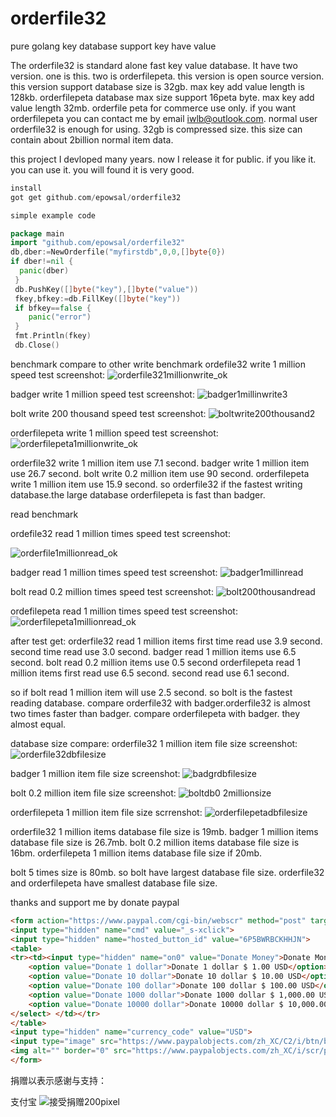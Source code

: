 # orderfile32
pure golang key database support key have value

The orderfile32 is standard alone fast key value database. It have two version. one is this. two is orderfilepeta. this version is open source version. this version support database size is 32gb. max key add value length is 128kb. orderfilepeta database max size support 16peta byte. max key add value length 32mb. orderfile peta for commerce use only. if you want orderfilepeta you can contact me by email iwlb@outlook.com. normal user orderfile32 is enough for using. 32gb is compressed size. this size can contain about 2billion normal item data.

this project I devloped many years.  now I release it for public. if you like it. you can use it. you will found it is very good.

```go
install
got get github.com/epowsal/orderfile32

simple example code

package main
import "github.com/epowsal/orderfile32"
db,dber:=NewOrderfile("myfirstdb",0,0,[]byte{0})
if dber!=nil {
  panic(dber)
 }
 db.PushKey([]byte("key"),[]byte("value"))
 fkey,bfkey:=db.FillKey([]byte("key"))
 if bfkey==false {
    panic("error")
 }
 fmt.Println(fkey)
 db.Close()
```

benchmark compare to other
write benchmark
ordefile32 write 1 million speed test screenshot:
![orderfile321millionwrite_ok](https://user-images.githubusercontent.com/89308109/132252057-2b5a2db1-1a17-477b-b6cf-55398b209d92.png)

badger write 1 million speed test screenshot:
![badger1millinwrite3](https://user-images.githubusercontent.com/89308109/132252146-2665c9a0-0262-4aea-a4a1-1b6ce3313bd5.png)

bolt write 200 thousand speed test screenshot:
![boltwrite200thousand2](https://user-images.githubusercontent.com/89308109/132252209-65c9fba6-9a8c-4ac9-887b-5efd471683ca.png)

orderfilepeta write 1 million speed test screenshot:
![orderfilepeta1millionwrite_ok](https://user-images.githubusercontent.com/89308109/132252496-f2679092-d3b8-4797-88fc-93841304fae6.png)


orderfile32 write 1 million item use 7.1 second.
badger write 1 million item use 26.7 second.
bolt write 0.2 million item use 90 second.
orderfilepeta write 1 million item use 15.9 second.
so orderfile32 if the fastest writing database.the large database orderfilepeta is fast than badger.




read benchmark

ordefile32 read 1 million times speed test screenshot:

![orderfile1millionread_ok](https://user-images.githubusercontent.com/89308109/132252648-ddee3fbb-22c0-4842-8c2f-6c060417d3a6.png)

badger read 1 million times speed test screenshot:
![badger1millinread](https://user-images.githubusercontent.com/89308109/132252718-1d84314f-d6ba-4e0e-8c3b-49e15f9e63e8.png)


bolt read 0.2 million times speed test screenshot:
![bolt200thousandread](https://user-images.githubusercontent.com/89308109/132252788-72817324-3438-4d85-9346-d02a9ff8e68f.png)


ordefilepeta read 1 million times speed test screenshot:
![orderfilepeta1millionread_ok](https://user-images.githubusercontent.com/89308109/132252840-3da20e92-c003-4d83-a868-c9b2176e4a26.png)


after test get:
orderfile32 read 1 million items first time read use 3.9 second. second time read use 3.0 second.
badger read 1 million items use 6.5 second.
bolt read 0.2 million items use 0.5 second
orderfilepeta read 1 million items first read
use 6.5 second. second read use 6.1 second.

so if bolt read 1 million item will use 2.5 second.
so bolt is the fastest reading database.
compare orderfile32 with badger.orderfile32 is almost two times faster than badger.
compare orderfilepeta with badger. they almost equal.


database size compare:
orderfile32 1 million item file size screenshot:
![orderfile32dbfilesize](https://user-images.githubusercontent.com/89308109/132254467-af67856c-2711-4029-bb0f-41c697d881fe.png)

badger 1 million item file size screenshot:
![badgrdbfilesize](https://user-images.githubusercontent.com/89308109/132254489-8b605fd6-3339-4787-8fcc-f6d9ae62295b.png)

bolt 0.2 million item file size screenshot:
![boltdb0 2millionsize](https://user-images.githubusercontent.com/89308109/132254540-56640ca8-b5bc-45ba-99e4-ac16fbbd259d.png)

orderfilepeta 1 million item file size scrrenshot:
![orderfilepetadbfilesize](https://user-images.githubusercontent.com/89308109/132254583-ebbaaafe-03bd-4d57-846f-f86ad1d6dea0.png)


orderfile32 1 million items database file size is 19mb.
badger 1 million items database file size is 26.7mb.
bolt 0.2 million items database file size is 16bm.
orderfilepeta 1 million items database file size if 20mb.

bolt 5 times size is 80mb.
so bolt have largest database file size.
orderfile32 and orderfilepeta have smallest database file size.


thanks and support me by donate
paypal
```html
<form action="https://www.paypal.com/cgi-bin/webscr" method="post" target="_top">
<input type="hidden" name="cmd" value="_s-xclick">
<input type="hidden" name="hosted_button_id" value="6P5BWRBCKHHJN">
<table>
<tr><td><input type="hidden" name="on0" value="Donate Money">Donate Money</td></tr><tr><td><select name="os0">
	<option value="Donate 1 dollar">Donate 1 dollar $ 1.00 USD</option>
	<option value="Donate 10 dollar">Donate 10 dollar $ 10.00 USD</option>
	<option value="Donate 100 dollar">Donate 100 dollar $ 100.00 USD</option>
	<option value="Donate 1000 dollar">Donate 1000 dollar $ 1,000.00 USD</option>
	<option value="Donate 10000 dollar">Donate 10000 dollar $ 10,000.00 USD</option>
</select> </td></tr>
</table>
<input type="hidden" name="currency_code" value="USD">
<input type="image" src="https://www.paypalobjects.com/zh_XC/C2/i/btn/btn_buynowCC_LG.gif" border="0" name="submit" alt="PayPal——最安全便捷的在线支付方式！">
<img alt="" border="0" src="https://www.paypalobjects.com/zh_XC/i/scr/pixel.gif" width="1" height="1">
</form>
```




捐赠以表示感谢与支持：

支付宝
![接受捐赠200pixel](https://user-images.githubusercontent.com/89308109/132255156-1926b435-d628-40a8-89a2-1682f2e69a69.png)





